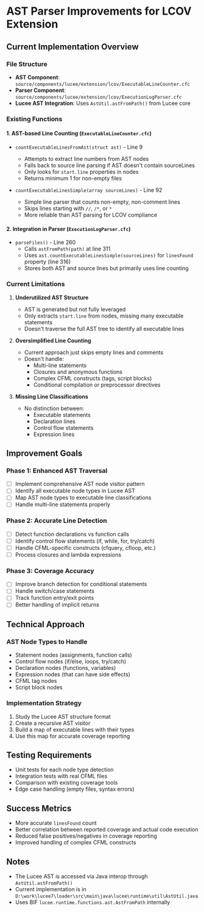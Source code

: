 # AST Parser Improvements for LCOV Extension

## Current Implementation Overview

### File Structure
- **AST Component**: `source/components/lucee/extension/lcov/ExecutableLineCounter.cfc`
- **Parser Component**: `source/components/lucee/extension/lcov/ExecutionLogParser.cfc`
- **Lucee AST Integration**: Uses `AstUtil.astFromPath()` from Lucee core

### Existing Functions

#### 1. AST-based Line Counting (`ExecutableLineCounter.cfc`)
- `countExecutableLinesFromAst(struct ast)` - Line 9
  - Attempts to extract line numbers from AST nodes
  - Falls back to source line parsing if AST doesn't contain sourceLines
  - Only looks for `start.line` properties in nodes
  - Returns minimum 1 for non-empty files

- `countExecutableLinesSimple(array sourceLines)` - Line 92
  - Simple line parser that counts non-empty, non-comment lines
  - Skips lines starting with `//`, `/*`, or `*`
  - More reliable than AST parsing for LCOV compliance

#### 2. Integration in Parser (`ExecutionLogParser.cfc`)
- `parseFiles()` - Line 260
  - Calls `astFromPath(path)` at line 311
  - Uses `ast.countExecutableLinesSimple(sourceLines)` for `linesFound` property (line 316)
  - Stores both AST and source lines but primarily uses line counting

### Current Limitations

1. **Underutilized AST Structure**
   - AST is generated but not fully leveraged
   - Only extracts `start.line` from nodes, missing many executable statements
   - Doesn't traverse the full AST tree to identify all executable lines

2. **Oversimplified Line Counting**
   - Current approach just skips empty lines and comments
   - Doesn't handle:
     - Multi-line statements
     - Closures and anonymous functions
     - Complex CFML constructs (tags, script blocks)
     - Conditional compilation or preprocessor directives

3. **Missing Line Classifications**
   - No distinction between:
     - Executable statements
     - Declaration lines
     - Control flow statements
     - Expression lines

## Improvement Goals

### Phase 1: Enhanced AST Traversal
- [ ] Implement comprehensive AST node visitor pattern
- [ ] Identify all executable node types in Lucee AST
- [ ] Map AST node types to executable line classifications
- [ ] Handle multi-line statements properly

### Phase 2: Accurate Line Detection
- [ ] Detect function declarations vs function calls
- [ ] Identify control flow statements (if, while, for, try/catch)
- [ ] Handle CFML-specific constructs (cfquery, cfloop, etc.)
- [ ] Process closures and lambda expressions

### Phase 3: Coverage Accuracy
- [ ] Improve branch detection for conditional statements
- [ ] Handle switch/case statements
- [ ] Track function entry/exit points
- [ ] Better handling of implicit returns

## Technical Approach

### AST Node Types to Handle
- Statement nodes (assignments, function calls)
- Control flow nodes (if/else, loops, try/catch)
- Declaration nodes (functions, variables)
- Expression nodes (that can have side effects)
- CFML tag nodes
- Script block nodes

### Implementation Strategy
1. Study the Lucee AST structure format
2. Create a recursive AST visitor
3. Build a map of executable lines with their types
4. Use this map for accurate coverage reporting

## Testing Requirements
- Unit tests for each node type detection
- Integration tests with real CFML files
- Comparison with existing coverage tools
- Edge case handling (empty files, syntax errors)

## Success Metrics
- More accurate `linesFound` count
- Better correlation between reported coverage and actual code execution
- Reduced false positives/negatives in coverage reporting
- Improved handling of complex CFML constructs

## Notes
- The Lucee AST is accessed via Java interop through `AstUtil.astFromPath()`
- Current implementation is in `D:\work\lucee7\loader\src\main\java\lucee\runtime\util\AstUtil.java`
- Uses BIF `lucee.runtime.functions.ast.AstFromPath` internally